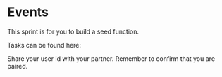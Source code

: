 # Events

This sprint is for you to build a seed function. 

Tasks can be found here: 

Share your user id with your partner. Remember to confirm that you are paired.